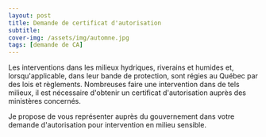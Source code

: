 ```yaml
---
layout: post
title: Demande de certificat d'autorisation
subtitle:
cover-img: /assets/img/automne.jpg
tags: [demande de CA]
---
```


Les interventions dans les milieux hydriques, riverains et humides et, lorsqu'applicable, dans leur bande de protection, sont régies au Québec par des lois et règlements. Nombreuses faire une intervention dans de tels milieux, il est nécessaire d'obtenir un certificat d'autorisation auprès des ministères concernés. 

Je propose de vous représenter auprès du gouvernement dans votre demande d'autorisation pour intervention en milieu sensible. 
